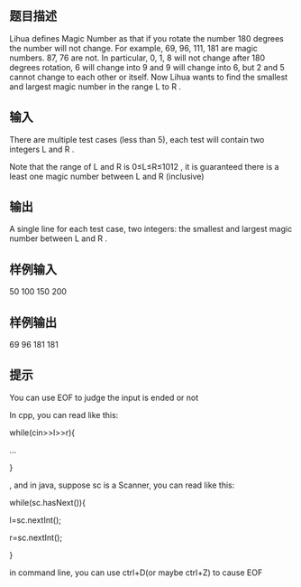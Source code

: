 ## 题目描述
Lihua defines Magic Number as that if you rotate the number 180 degrees the number will not change. For example, 69, 96, 111, 181 are magic numbers. 87, 76 are not. In particular, 0, 1, 8 will not change after 180 degrees rotation, 6 will change into 9 and 9 will change into 6, but 2 and 5 cannot change to each other or itself. Now Lihua wants to find the smallest and largest magic number in the range L to R
.

## 输入
There are multiple test cases (less than 5), each test will contain two integers L
and R
.

Note that the range of L
and R
is 0≤L≤R≤1012
, it is guaranteed there is a least one magic number between L
and R
(inclusive)

## 输出
A single line for each test case, two integers: the smallest and largest magic number between L
and R
.

## 样例输入
50 100
150 200
## 样例输出
69 96
181 181
## 提示

You can use EOF to judge the input is ended or not


In cpp, you can read like this:


while(cin>>l>>r){


...


}


, and in java, suppose sc is a Scanner, you can read like this:


while(sc.hasNext()){


l=sc.nextInt();


r=sc.nextInt();


}


in command line, you can use ctrl+D(or maybe ctrl+Z) to cause EOF
